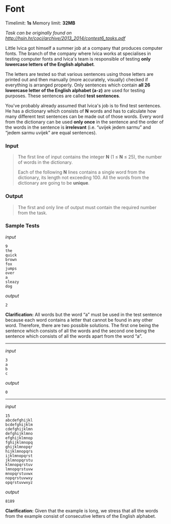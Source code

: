 # Font

Timelimit: **1s** Memory limit: **32MB**

*Task can be originally found on http://hsin.hr/coci/archive/2013_2014/contest6_tasks.pdf*

Little Ivica got himself a summer job at a company that produces
computer fonts. The branch of the company where Ivica works at
specialises in testing computer fonts and Ivica's team is responsible of
testing **only lowercase letters of the English alphabet**.

The letters are tested so that various sentences using those letters are
printed out and then manually (more accurately, visually) checked if
everything is arranged properly. Only sentences which contain **all 26
lowercase letter of the English alphabet (a-z)** are used for testing
purposes. These sentences are called **test sentences**.

You've probably already assumed that Ivica's job is to find test
sentences. He has a dictionary which consists of **N** words and has to
calculate how many different test sentences can be made out of those
words. Every word from the dictionary can be used **only once** in the
sentence and the order of the words in the sentence is **irrelevant**
(i.e. “uvijek jedem sarmu” and “jedem sarmu uvijek” are equal
sentences).

### Input
> The first line of input contains the integer **N** (1 ≤ **N** ≤ 25), the
> number of words in the dictionary.
>
> Each of the following **N** lines contains a single word from the
> dictionary, its length not exceeding 100. All the words from the
> dictionary are going to be **unique**.

### Output
> The first and only line of output must contain the required number from
> the task.

### Sample Tests
_input_

```
9
the
quick
brown
fox
jumps
over
a
sleazy
dog
```

_output_
```
2
```

**Clarification:** All words but the word “a” must be used in the test sentence because each word contains a letter that cannot be found in any other word. Therefore, there are two possible solutions. The first one being the sentence which consists of all the words and the second one being the sentence which consists of all the words apart from the word “a”.

---

_input_

```
3
a
b
c
```

_output_

```
0
```

---

_input_

```
15
abcdefghijkl
bcdefghijklm
cdefghijklmn
defghijklmno
efghijklmnop
fghijklmnopq
ghijklmnopqr
hijklmnopqrs
ijklmnopqrst
jklmnopqrstu
klmnopqrstuv
lmnopqrstuvw
mnopqrstuvwx
nopqrstuvwxy
opqrstuvwxyz
```

_output_

```
8189
```

**Clarification:** Given that the example is long, we stress that all the words from the example consist of consecutive letters of the English alphabet.